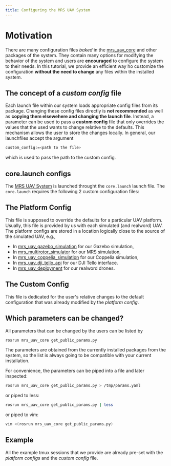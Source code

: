 ```yaml
---
title: Configuring the MRS UAV System
---
```


# Motivation

There are many configuration files _baked_ in the [mrs_uav_core](https://github.com/ctu-mrs/mrs_uav_core) and other packages of the system.
They contain many options for modifying the behavior of the system and users are **encouraged** to configure the system to their needs.
In this tutorial, we provide an efficient way ho customize the configuration **without the need to change** any files within the installed system.

## The concept of a _custom config_ file

Each launch file within our system loads appropriate config files from its package.
Changing these config files directly is **not recommended** as well as **copying them elsewehere and changing the launch file**.
Instead, a parameter can be used to pass a **custom config** file that only overrides the values that the used wants to change relative to the defaults.
This mechanism allows the user to store the changes locally.
In general, our launchfiles accept the argument
```bash
custom_config:=<path to the file>
```
which is used to pass the path to the custom config.

## core.launch configs

The [MRS UAV System](https://github.com/ctu-mrs/mrs_uav_system) is launched throught the `core.launch` launch file.
The `core.launch` requires the following 2 custom configuration files:

## The Platform Config

This file is supposed to override the defaults for a particular UAV platform.
Usually, this file is provided by us with each simulated (and realword) UAV.
The platform configs are stored in a location logically close to the source of the simulated UAV, e.g.,

* In [mrs_uav_gazebo_simulation](https://github.com/ctu-mrs/mrs_uav_gazebo_simulation/tree/master/ros_packages/mrs_uav_gazebo_simulation/config/mrs_uav_system) for our Gazebo simulation,
* In [mrs_multirotor_simulator](https://github.com/ctu-mrs/mrs_multirotor_simulator/tree/master/config/mrs_uav_system) for our MRS simulation,
* In [mrs_uav_coppelia_simulation](https://github.com/ctu-mrs/mrs_uav_coppelia_simulation/tree/master/mrs_uav_coppelia_simulation/config/mrs_uav_system) for our Coppelia simulation,
* In [mrs_uav_dji_tello_api](https://github.com/ctu-mrs/mrs_uav_dji_tello_api/tree/master/config/mrs_uav_system) for our DJI Tello interface.
* In [mrs_uav_deployment](https://github.com/ctu-mrs/mrs_uav_deployment/tree/master/config/mrs_uav_system) for our realword drones.

## The Custom Config

This file is dedicated for the user's relative changes to the default configuration that was already modified by the _platform config_.

## Which parameters can be changed?

All parameters that can be changed by the users can be listed by
```bash
rosrun mrs_uav_core get_public_params.py
```
The parameters are obtained from the currently installed packages from the system, so the list is always going to be compatible with your current installation.

For convenience, the parameters can be piped into a file and later inspected:
```bash
rosrun mrs_uav_core get_public_params.py > /tmp/params.yaml
```
or piped to less:
```bash
rosrun mrs_uav_core get_public_params.py | less
```
or piped to vim:
```bash
vim <(rosrun mrs_uav_core get_public_params.py)
```

## Example

All the example tmux sessions that we provide are already pre-set with the _platform configs_ and the _custom config_ file.

